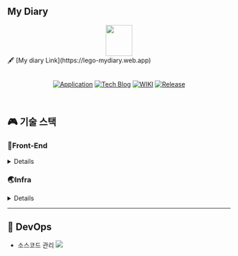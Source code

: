 
 ## My Diary
  <div align="center">
     <img src="https://user-images.githubusercontent.com/95139299/190842505-cd36dbb3-b027-44fd-a867-18e208fef772.png" width="60" height="70" /> 
  </div> 


 <div>
    🖋 [My diary Link](https://lego-mydiary.web.app)
 </div>


<br/>

<div align="center">

[![Application](http://img.shields.io/badge/Application-fc3465?style=flat&logo=github&logoColor=white&link=https://pick-git.com/)](https://pick-git.com/)
[![Tech Blog](http://img.shields.io/badge/-Tech%20Blog-important?style=flat&logo=dev.to&logoColor=white&link=https://2021-pick-git.github.io/)](https://2021-pick-git.github.io/)
[![WIKI](http://img.shields.io/badge/-GitHub%20WiKi-395FC1?style=flat&logo=dev.to&logoColor=white&link=https://github.com/woowacourse-teams/2021-pick-git/wiki)](https://github.com/woowacourse-teams/2021-pick-git/wiki)
[![Release](https://img.shields.io/github/v/release/woowacourse-teams/2021-pick-git?color=skyblue)](https://github.com/woowacourse-teams/2021-pick-git/releases/tag/v1.2.0)

</div>
<br/>

## :video_game: 기술 스택

### 🎨Front-End

<details>
 
 <img src="https://img.shields.io/badge/java-007396?style=flat-square&logo=java&logoColor=white"/><br/>
 <img src="https://img.shields.io/badge/HTML5-E34F26?style=flat-square&logo=html5&logoColor=white"/> <br/>
 <img src="https://img.shields.io/badge/CSS3-1572B6?style=flat-square&logo=css3&logoColor=white"/><br/>
 <img src="https://img.shields.io/badge/React-61DAFB?style=flat-square&logo=React&logoColor=black"/> <br/>
 <img src="https://img.shields.io/badge/styled components-DB7093?style=flat-square&logo=styled-components&logoColor=white"/>


</details>


### 🌏Infra

  <details>
개발 & 배포
      <br/>
      <ul>
       <img src="https://img.shields.io/badge/Git-F05032?style=flat-square&logo=git&logoColor=white"/></br>
      <img src="https://img.shields.io/badge/Firebase-FFCA28?style=flat-square&logo=firebase&logoColor=black"/>
       <li>Firebase</li>
      </ul>

  </details>

-------------------------------------------------


## 💛 DevOps
 * 소스코드 관리 <img src="https://img.shields.io/badge/Github-3766AB?style=flat"/> 

